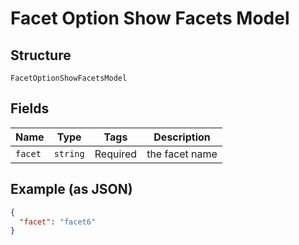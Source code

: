 
# Facet Option Show Facets Model

## Structure

`FacetOptionShowFacetsModel`

## Fields

| Name | Type | Tags | Description |
|  --- | --- | --- | --- |
| `facet` | `string` | Required | the facet name |

## Example (as JSON)

```json
{
  "facet": "facet6"
}
```

